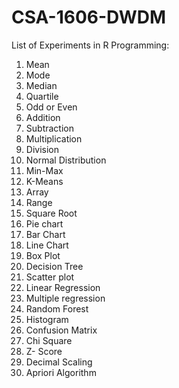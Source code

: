 # CSA-1606-DWDM
List of Experiments in R Programming:
1. Mean
2. Mode
3. Median
4. Quartile
5. Odd or Even
6. Addition
7. Subtraction
8. Multiplication
9. Division
10. Normal Distribution
11. Min-Max
12. K-Means
13. Array
14. Range
15. Square Root
16. Pie chart
17. Bar Chart
18. Line Chart
19. Box Plot
20. Decision Tree
21. Scatter plot
22. Linear Regression
23. Multiple regression
24. Random Forest
25. Histogram
26. Confusion Matrix
27. Chi Square
28. Z- Score
29. Decimal Scaling
30. Apriori Algorithm
